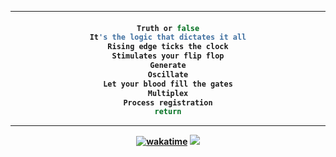 <hr>
<h4 align="center">
  
```js
Truth or false
It's the logic that dictates it all
Rising edge ticks the clock
Stimulates your flip flop
Generate
Oscillate
Let your blood fill the gates
Multiplex
Process registration
return
```
<hr>

[![wakatime](https://wakatime.com/badge/user/3ce640bc-29d5-41a9-b18c-6edb03cabfff.svg)](https://wakatime.com/@3ce640bc-29d5-41a9-b18c-6edb03cabfff)
![](https://dcbadge.vercel.app/api/shield/320148009759277056?style=clean)
